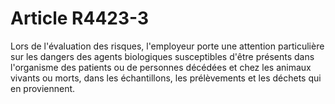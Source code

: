# Article R4423-3

  
Lors de l'évaluation des risques, l'employeur porte une attention particulière sur les dangers des agents biologiques susceptibles d'être présents dans l'organisme des patients ou de personnes décédées et chez les animaux vivants ou morts, dans les échantillons, les prélèvements et les déchets qui en proviennent.